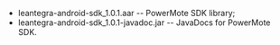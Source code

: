  - leantegra-android-sdk_1.0.1.aar -- PowerMote SDK library;
 - leantegra-android-sdk_1.0.1-javadoc.jar -- JavaDocs for PowerMote SDK.
